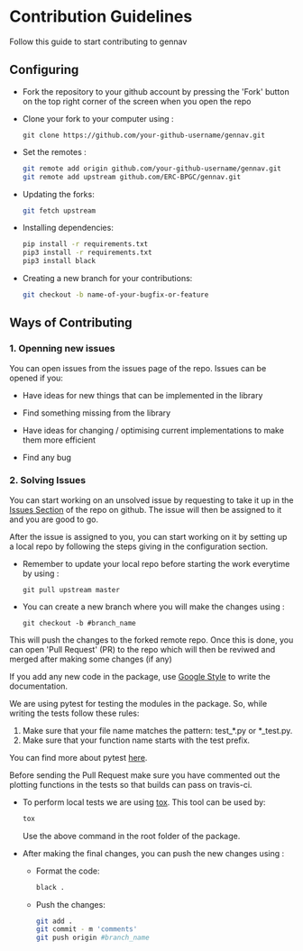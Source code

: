 # Contribution Guidelines

Follow this guide to start contributing to gennav


## Configuring

* Fork the repository to your github account by pressing the 'Fork' button on the top right corner of the screen when you open the repo

* Clone your fork to your computer using :
	
	```
	git clone https://github.com/your-github-username/gennav.git
	```

* Set the remotes :

	```bash
	git remote add origin github.com/your-github-username/gennav.git
	git remote add upstream github.com/ERC-BPGC/gennav.git
	```

* Updating the forks:
	```bash
	git fetch upstream
	```

* Installing dependencies:
	```bash
	pip install -r requirements.txt
	pip3 install -r requirements.txt
	pip3 install black 
	```

* Creating a new branch for your contributions:
	```bash
	git checkout -b name-of-your-bugfix-or-feature
	```

## Ways of Contributing

### 1. Openning new issues

You can open issues from the issues page of the repo. Issues can be opened if you:

* Have ideas for new things that can be implemented in the library

* Find something missing from the library 

* Have ideas for changing / optimising current implementations to make them more 
  efficient 

* Find any bug 

### 2. Solving Issues

You can start working on an unsolved issue by requesting to take it up in the [Issues Section](https://github.com/ERC-BPGC/gennav/issues) of the repo on github. The issue will then be assigned to it and you are good to go.

After the issue is assigned to you, you can start working on it by setting up a local
repo by following the steps giving in the configuration section.

* Remember to update your local repo before starting the work everytime by using :
	
	```
	git pull upstream master
	```

* You can create a new branch where you will make the changes using :
	```
	git checkout -b #branch_name
	```


This will push the changes to the forked remote repo. Once this is done, you can open 'Pull Request' (PR) to the repo which will then be reviwed and merged after making some changes (if any)


If you add any new code in the package, use [Google Style](https://sphinxcontrib-napoleon.readthedocs.io/en/latest/example_google.html) to write the documentation.

We are using pytest for testing the modules in the package. So, while writing the tests follow these rules:
1. Make sure that your file name matches the pattern: test_*.py or *_test.py.
2. Make sure that your function name starts with the test prefix.

You can find more about pytest [here](https://docs.pytest.org/en/latest/goodpractices.html).


Before sending the Pull Request make sure you have commented out the plotting functions in the tests so that builds can pass on travis-ci. 

* To perform local tests we are using [tox](https://tox.readthedocs.io/en/latest/). This tool can be used by:
	```bash
	tox	
	```
	Use the above command in the root folder of the package. 


* After making the final changes, you can push the new changes using :

	* Format the code:
		```bash
		black .
		```

	* Push the changes:
		```bash
		git add .
		git commit - m 'comments'
		git push origin #branch_name
		```


	